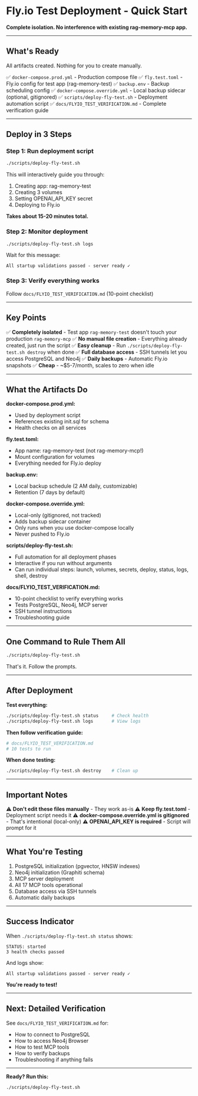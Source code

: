 # Fly.io Test Deployment - Quick Start

**Complete isolation. No interference with existing rag-memory-mcp app.**

---

## What's Ready

All artifacts created. Nothing for you to create manually.

✅ `docker-compose.prod.yml` - Production compose file
✅ `fly.test.toml` - Fly.io config for test app (rag-memory-test)
✅ `backup.env` - Backup scheduling config
✅ `docker-compose.override.yml` - Local backup sidecar (optional, gitignored)
✅ `scripts/deploy-fly-test.sh` - Deployment automation script
✅ `docs/FLYIO_TEST_VERIFICATION.md` - Complete verification guide

---

## Deploy in 3 Steps

### Step 1: Run deployment script

```bash
./scripts/deploy-fly-test.sh
```

This will interactively guide you through:
1. Creating app: rag-memory-test
2. Creating 3 volumes
3. Setting OPENAI_API_KEY secret
4. Deploying to Fly.io

**Takes about 15-20 minutes total.**

### Step 2: Monitor deployment

```bash
./scripts/deploy-fly-test.sh logs
```

Wait for this message:
```
All startup validations passed - server ready ✓
```

### Step 3: Verify everything works

Follow `docs/FLYIO_TEST_VERIFICATION.md` (10-point checklist)

---

## Key Points

✅ **Completely isolated** - Test app `rag-memory-test` doesn't touch your production `rag-memory-mcp`
✅ **No manual file creation** - Everything already created, just run the script
✅ **Easy cleanup** - Run `./scripts/deploy-fly-test.sh destroy` when done
✅ **Full database access** - SSH tunnels let you access PostgreSQL and Neo4j
✅ **Daily backups** - Automatic Fly.io snapshots
✅ **Cheap** - ~$5-7/month, scales to zero when idle

---

## What the Artifacts Do

**docker-compose.prod.yml:**
- Used by deployment script
- References existing init.sql for schema
- Health checks on all services

**fly.test.toml:**
- App name: rag-memory-test (not rag-memory-mcp!)
- Mount configuration for volumes
- Everything needed for Fly.io deploy

**backup.env:**
- Local backup schedule (2 AM daily, customizable)
- Retention (7 days by default)

**docker-compose.override.yml:**
- Local-only (gitignored, not tracked)
- Adds backup sidecar container
- Only runs when you use docker-compose locally
- Never pushed to Fly.io

**scripts/deploy-fly-test.sh:**
- Full automation for all deployment phases
- Interactive if you run without arguments
- Can run individual steps: launch, volumes, secrets, deploy, status, logs, shell, destroy

**docs/FLYIO_TEST_VERIFICATION.md:**
- 10-point checklist to verify everything works
- Tests PostgreSQL, Neo4j, MCP server
- SSH tunnel instructions
- Troubleshooting guide

---

## One Command to Rule Them All

```bash
./scripts/deploy-fly-test.sh
```

That's it. Follow the prompts.

---

## After Deployment

**Test everything:**
```bash
./scripts/deploy-fly-test.sh status     # Check health
./scripts/deploy-fly-test.sh logs       # View logs
```

**Then follow verification guide:**
```bash
# docs/FLYIO_TEST_VERIFICATION.md
# 10 tests to run
```

**When done testing:**
```bash
./scripts/deploy-fly-test.sh destroy    # Clean up
```

---

## Important Notes

⚠️ **Don't edit these files manually** - They work as-is
⚠️ **Keep fly.test.toml** - Deployment script needs it
⚠️ **docker-compose.override.yml is gitignored** - That's intentional (local-only)
⚠️ **OPENAI_API_KEY is required** - Script will prompt for it

---

## What You're Testing

1. PostgreSQL initialization (pgvector, HNSW indexes)
2. Neo4j initialization (Graphiti schema)
3. MCP server deployment
4. All 17 MCP tools operational
5. Database access via SSH tunnels
6. Automatic daily backups

---

## Success Indicator

When `./scripts/deploy-fly-test.sh status` shows:
```
STATUS: started
3 health checks passed
```

And logs show:
```
All startup validations passed - server ready ✓
```

**You're ready to test!**

---

## Next: Detailed Verification

See `docs/FLYIO_TEST_VERIFICATION.md` for:
- How to connect to PostgreSQL
- How to access Neo4j Browser
- How to test MCP tools
- How to verify backups
- Troubleshooting if anything fails

---

**Ready? Run this:**

```bash
./scripts/deploy-fly-test.sh
```
